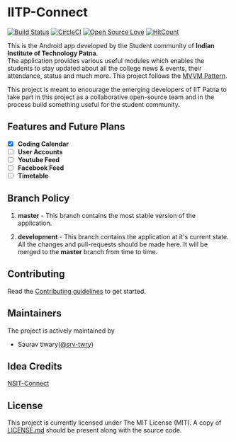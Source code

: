 # IITP-Connect

[![Build Status](https://travis-ci.org/Njack-IITP/IITP-Connect.svg?branch=development)](https://travis-ci.org/Njack-IITP/IITP-Connect)
[![CircleCI](https://circleci.com/gh/Njack-IITP/IITP-Connect/tree/development.svg?style=svg)](https://circleci.com/gh/Njack-IITP/IITP-Connect/tree/development)
[![Open Source Love](https://badges.frapsoft.com/os/v2/open-source.svg?v=103)](https://github.com/ellerbrock/open-source-badges/)
[![HitCount](http://hits.dwyl.io/Njack-IITP/IITP-Connect.svg)](http://hits.dwyl.io/Njack-IITP/IITP-Connect)

This is the Android app developed by the Student community of **Indian Institute of Technology Patna**.  
The application provides various useful modules which enables the students to stay updated about all the college news & events, their attendance, status and much more. This project follows the [MVVM Pattern](https://medium.com/upday-devs/android-architecture-patterns-part-3-model-view-viewmodel-e7eeee76b73b). 

This project is meant to encourage the emerging developers of IIT Patna to take part in this project as a collaborative open-source team and in the process build something useful for the student community.

## Features and Future Plans

- [x] **Coding Calendar**
- [ ] **User Accounts**
- [ ] **Youtube Feed**
- [ ] **Facebook Feed**
- [ ] **Timetable**

## Branch Policy
1. **master** - This branch contains the most stable version of the application.  
  
1. **development** - This branch contains the application at it's current state. All the changes and pull-requests should be made here. It will be merged to the **master** branch from time to time.

## Contributing
Read the [Contributing guidelines](CONTRIBUTING.md) to get started.

## Maintainers
The project is actively maintained by

+ Saurav tiwary([@srv-twry](https://github.com/srv-twry))

## Idea Credits
[NSIT-Connect](https://github.com/Swati4star/NSIT-Connect)

## License

This project is currently licensed under The MIT License (MIT). A copy of [LICENSE.md](LICENSE.md) should be present along with the source code.
